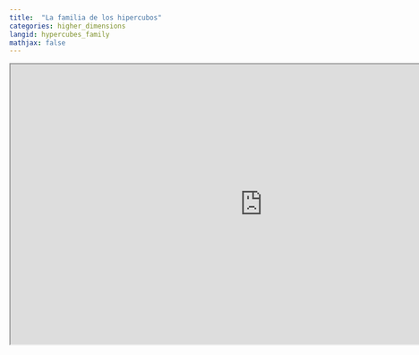 ```yaml
---
title:  "La familia de los hipercubos"
categories: higher_dimensions
langid: hypercubes_family
mathjax: false
---
```


<iframe width="900" height="500"
	src="https://www.youtube.com/embed/Bn7HDBj9ZQQ?rel=0">
</iframe>
